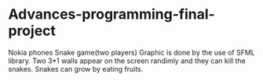 # Advances-programming-final-project
Nokia phones Snake game(two players)
Graphic is done by the use of SFML library.
Two 3*1 walls appear on the screen randimly and they can kill the snakes.
Snakes can grow by eating fruits.
